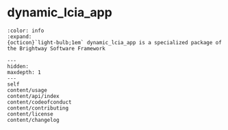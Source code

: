 # dynamic_lcia_app

```{button-link} https://docs.brightway.dev
:color: info
:expand:
{octicon}`light-bulb;1em` dynamic_lcia_app is a specialized package of the Brightway Software Framework
```

```{toctree}
---
hidden:
maxdepth: 1
---
self
content/usage
content/api/index
content/codeofconduct
content/contributing
content/license
content/changelog
```
